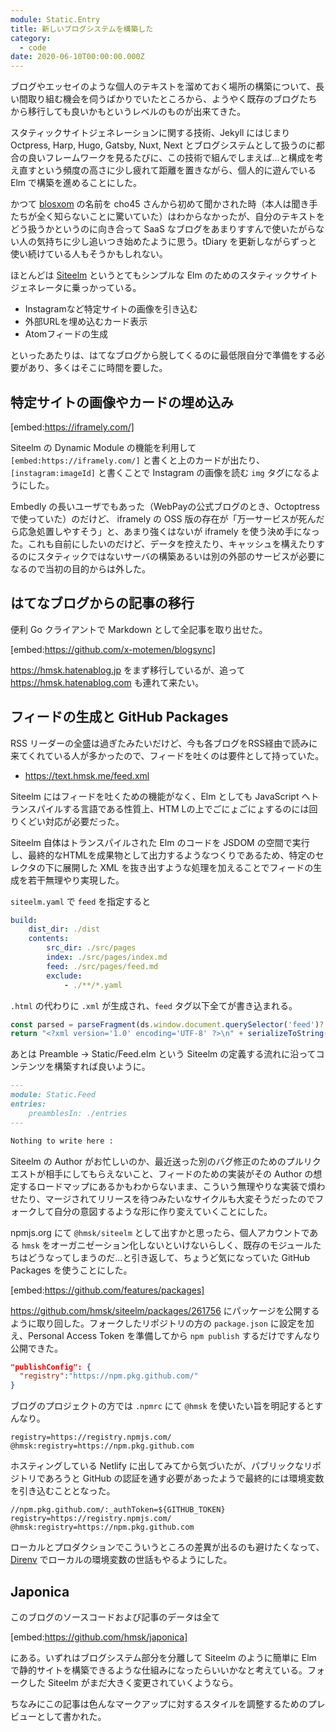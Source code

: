 ```yaml
---
module: Static.Entry
title: 新しいブログシステムを構築した
category:
  - code
date: 2020-06-10T00:00:00.000Z
---
```

ブログやエッセイのような個人のテキストを溜めておく場所の構築について、長い間取り組む機会を伺うばかりでいたところから、ようやく既存のブログたちから移行しても良いかもというレベルのものが出来てきた。

スタティックサイトジェネレーションに関する技術、Jekyll にはじまり Octpress, Harp, Hugo, Gatsby, Nuxt, Next とブログシステムとして扱うのに都合の良いフレームワークを見るたびに、この技術で組んでしまえば...と構成を考え直すという頻度の高さに少し疲れて距離を置きながら、個人的に遊んでいる Elm で構築を進めることにした。

かつて [blosxom](http://blosxom.sourceforge.net/) の名前を cho45 さんから初めて聞かされた時（本人は聞き手たちが全く知らないことに驚いていた）はわからなかったが、自分のテキストをどう扱うかというのに向き合って SaaS なブログをあまりすすんで使いたがらない人の気持ちに少し追いつき始めたように思う。tDiary を更新しながらずっと使い続けている人もそうかもしれない。

ほとんどは [Siteelm](https://github.com/nikueater/siteelm) というとてもシンプルな Elm のためのスタティックサイトジェネレータに乗っかっている。

- Instagramなど特定サイトの画像を引き込む
- 外部URLを埋め込むカード表示
- Atomフィードの生成

といったあたりは、はてなブログから脱してくるのに最低限自分で準備をする必要があり、多くはそこに時間を要した。

## 特定サイトの画像やカードの埋め込み

[embed:https://iframely.com/]

Siteelm の Dynamic Module の機能を利用して `[embed:https://iframely.com/]` と書くと上のカードが出たり、`[instagram:imageId]` と書くことで Instagram の画像を読む `img` タグになるようにした。

Embedly の長いユーザでもあった（WebPayの公式ブログのとき、Octoptressで使っていた）のだけど、 iframely の OSS 版の存在が「万一サービスが死んだら応急処置しやすそう」と、あまり強くはないが iframely を使う決め手になった。これも自前にしたいのだけど、データを控えたり、キャッシュを構えたりするのにスタティックではないサーバの構築あるいは別の外部のサービスが必要になるので当初の目的からは外した。

## はてなブログからの記事の移行

便利 Go クライアントで Markdown として全記事を取り出せた。

[embed:https://github.com/x-motemen/blogsync]

https://hmsk.hatenablog.jp をまず移行しているが、追って https://hmsk.hatenablog.com も連れて来たい。

## フィードの生成と GitHub Packages

RSS リーダーの全盛は過ぎたみたいだけど、今も各ブログをRSS経由で読みに来てくれている人が多かったので、フィードを吐くのは要件として持っていた。

- https://text.hmsk.me/feed.xml

Siteelm にはフィードを吐くための機能がなく、Elm としても JavaScript へトランスパイルする言語である性質上、HTM Lの上でごにょごにょするのには回りくどい対応が必要だった。

Siteelm 自体はトランスパイルされた Elm のコードを JSDOM の空間で実行し、最終的なHTMLを成果物として出力するようなつくりであるため、特定のセレクタの下に展開した XML を抜き出すような処理を加えることでフィードの生成を若干無理やり実現した。

`siteelm.yaml` で `feed` を指定すると

```yaml
build:
    dist_dir: ./dist
    contents:
        src_dir: ./src/pages
        index: ./src/pages/index.md
        feed: ./src/pages/feed.md
        exclude:
            - ./**/*.yaml
```

`.html` の代わりに `.xml` が生成され、`feed` タグ以下全てが書き込まれる。

```ts
const parsed = parseFragment(ds.window.document.querySelector('feed')?.outerHTML || '')
return "<?xml version='1.0' encoding='UTF-8' ?>\n" + serializeToString(parsed)
```

あとは Preamble -> Static/Feed.elm という Siteelm の定義する流れに沿ってコンテンツを構築すれば良いように。

```md
---
module: Static.Feed
entries:
    preamblesIn: ./entries
---

Nothing to write here :
```

Siteelm の Author がお忙しいのか、最近送った別のバグ修正のためのプルリクエストが相手にしてもらえないこと、フィードのための実装がその Author の想定するロードマップにあるかもわからないまま、こういう無理やりな実装で煩わせたり、マージされてリリースを待つみたいなサイクルも大変そうだったのでフォークして自分の意図するような形に作り変えていくことにした。

npmjs.org にて `@hmsk/siteelm` として出すかと思ったら、個人アカウントである `hmsk` をオーガニゼーション化しないといけないらしく、既存のモジュールたちはどうなってしまうのだ...と引き返して、ちょうど気になっていた GitHub Packages を使うことにした。

[embed:https://github.com/features/packages]

https://github.com/hmsk/siteelm/packages/261756 にパッケージを公開するように取り回した。フォークしたリポジトリの方の `package.json` に設定を加え、Personal Access Token を準備してから `npm publish` するだけですんなり公開できた。

```json
"publishConfig": {
  "registry":"https://npm.pkg.github.com/"
}
```

ブログのプロジェクトの方では `.npmrc` にて `@hmsk` を使いたい旨を明記するとすんなり。

```
registry=https://registry.npmjs.com/
@hmsk:registry=https://npm.pkg.github.com
```

ホスティングしている Netlify に出してみてから気づいたが、パブリックなリポジトリであろうと GitHub の認証を通す必要があったようで最終的には環境変数を引き込むこととなった。

```
//npm.pkg.github.com/:_authToken=${GITHUB_TOKEN}
registry=https://registry.npmjs.com/
@hmsk:registry=https://npm.pkg.github.com
```

ローカルとプロダクションでこういうところの差異が出るのも避けたくなって、[Direnv](https://direnv.net/) でローカルの環境変数の世話もやるようにした。

## Japonica

このブログのソースコードおよび記事のデータは全て

[embed:https://github.com/hmsk/japonica]

にある。いずれはブログシステム部分を分離して Siteelm のように簡単に Elm で静的サイトを構築できるような仕組みになったらいいかなと考えている。フォークした Siteelm がまだ大きく変更されていくようなら。

ちなみにこの記事は色んなマークアップに対するスタイルを調整するためのプレビューとして書かれた。
